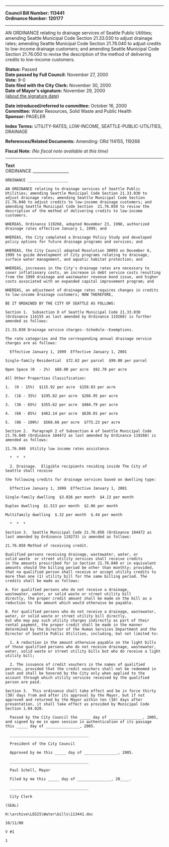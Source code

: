 * * * * *  
  
**Council Bill Number: [](#h0)[](#h2)113441**   
**Ordinance Number: 120177**  
  
* * * * *  
  
AN ORDINANCE relating to drainage services of Seattle Public Utilities; amending Seattle Municipal Code Section 21.33.030 to adjust drainage rates; amending Seattle Municipal Code Section 21.76.040 to adjust credits to low-income drainage customers; and amending Seattle Municipal Code Section 21.76.050 to revise the description of the method of delivering credits to low-income customers.  
  
**Status:** Passed   
**Date passed by Full Council:** November 27, 2000   
**Vote:** 9-0   
**Date filed with the City Clerk:** November 30, 2000   
**Date of Mayor's signature:** November 29, 2000   
[(about the signature date)](/~public/approvaldate.htm)   
  
  
**Date introduced/referred to committee:** October 16, 2000   
**Committee:** Water Resources, Solid Waste and Public Health   
**Sponsor:** PAGELER   
  
**Index Terms:** UTILITY-RATES, LOW-INCOME, SEATTLE-PUBLIC-UTILITIES, DRAINAGE  
  
**References/Related Documents:** Amending: ORd 114155, 119268  
  
**Fiscal Note:** *(No fiscal note available at this time)*  
  
* * * * *  
  
**Text**  
    ORDINANCE __________________  
  
    ORDINANCE __________________  
  
    AN ORDINANCE relating to drainage services of Seattle Public  
    Utilities; amending Seattle Municipal Code Section 21.33.030 to  
    adjust drainage rates; amending Seattle Municipal Code Section  
    21.76.040 to adjust credits to low-income drainage customers; and  
    amending Seattle Municipal Code Section  21.76.050 to revise the  
    description of the method of delivering credits to low-income  
    customers.  
  
    WHEREAS, Ordinance 119268, adopted November 23, 1998, authorized  
    drainage rates effective January 1, 1999; and  
  
    WHEREAS, the City completed a Drainage Policy Study and developed  
    policy options for future drainage programs and services; and  
  
    WHEREAS, the City Council adopted Resolution 30093 on December 6,  
    1999 to guide development of City programs relating to drainage,  
    surface water management, and aquatic habitat protection; and  
  
    WHEREAS, increases in the City's drainage rates are necessary to  
    cover inflationary costs, an increase in debt service costs resulting  
    from the 1999 drainage and wastewater revenue bond issue, and higher  
    costs associated with an expanded capital improvement program; and  
  
    WHEREAS, an adjustment of drainage rates requires changes in credits  
    to low-income drainage customers; NOW THEREFORE,  
  
    BE IT ORDAINED BY THE CITY OF SEATTLE AS FOLLOWS:  
  
    Section 1.  Subsection D of Seattle Municipal Code 21.33.030  
    (Ordinance 114155 as last amended by Ordinance 119268) is further  
    amended as follows:  
  
    21.33.030 Drainage service charges--Schedule--Exemptions.  
  
    The rate categories and the corresponding annual drainage service  
    charges are as follows:  
  
      Effective January 1, 1999  Effective January 1, 2001  
  
    Single-family Residential  $72.62 per parcel  $99.00 per parcel  
  
    Open Space (0  - 2%)  $68.00 per acre  $92.70 per acre  
  
    All Other Properties Classification:  
  
    1.  (0 - 15%)  $115.92 per acre  $158.03 per acre  
  
    2.  (16 - 35%)  $195.82 per acre  $266.95 per acre  
  
    3.  (36 - 65%)  $355.62 per acre  $484.79 per acre  
  
    4.  (66 - 85%)  $462.14 per acre  $630.01 per acre  
  
    5.  (86 - 100%)  $568.66 per acre  $775.23 per acre  
  
    Section 2.  Paragraph 2 of Subsection A of Seattle Municipal Code  
    21.76.040 (Ordinance 104472 as last amended by Ordinance 119268) is  
    amended as follows:  
  
    21.76.040  Utility low income rates assistance.  
  
      *  *  *  
  
      2. Drainage.  Eligible recipients residing inside The City of  
    Seattle shall receive  
  
    the following credits for drainage services based on dwelling type:  
  
      Effective January 1, 1999  Effective January 1, 2001  
  
    Single-family dwelling  $3.026 per month  $4.13 per month  
  
    Duplex dwelling  $1.513 per month  $2.06 per month  
  
    Multifamily dwelling  $.32 per month  $.44 per month  
  
      *  *  *  
  
    Section 3.  Seattle Municipal Code 21.76.050 (Ordinance 104472 as  
    last amended by Ordinance 119273) is amended as follows:  
  
    21.76.050 Method of receiving credit.  
  
    Qualified persons receiving drainage, wastewater, water, or  
    solid waste  or street utility services shall receive credits  
    in the amounts prescribed for in Section 21.76.040 or in equivalent  
    amounts should the billing period be other than monthly; provided,  
    that no qualified person shall receive or accept utility credits to  
    more than one (1) utility bill for the same billing period. The  
    credits shall be made as follows:  
  
    A. For qualified persons who do not receive a drainage,  
    wastewater, water, or solid waste or street utility bill  
    directly, the proper credit amount shall be made on the bill as a  
    reduction to the amount which would otherwise be payable.  
  
    B. For qualified persons who do not receive a drainage, wastewater,  
    water, or solid waste or street utility bill directly,  
    but who may pay such utility charges indirectly as part of their  
    rental payment, the proper credit shall be made in the manner  
    determined by the Director of the Human Services Department and the  
    Director of Seattle Public Utilities, including, but not limited to:  
  
      1. A reduction in the amount otherwise payable on the light bills  
    of those qualified persons who do not receive drainage, wastewater,  
    water, solid waste or street utility bills but who do receive a light  
    utility bill;  
  
      2. The issuance of credit vouchers in the names of qualified  
    persons, provided that the credit vouchers shall not be redeemed in  
    cash and shall be honored by the City only when applied to the  
    account through which utility services received by the qualified  
    person are paid.  
  
    Section 3.  This ordinance shall take effect and be in force thirty  
    (30) days from and after its approval by the Mayor, but if not  
    approved and returned by the Mayor within ten (10) days after  
    presentation, it shall take effect as provided by Municipal Code  
    Section 1.04.020.  
  
      Passed by the City Council the _____ day of _______________, 2005,  
    and signed by me in open session in authentication of its passage  
    this _____ day of _______________, 2005.  
  
      ___________________________________  
  
      President of the City Council  
  
      Approved by me this _____ day of _______________, 2005.  
  
      ___________________________________  
  
      Paul Schell, Mayor  
  
      Filed by me this _____ day of _______________, 20____.  
  
      ___________________________________  
  
      City Clerk  
  
    (SEAL)  
  
    H:\archive\LEGIS\Water\bills\113441.doc  
  
    10/11/00  
  
    V #1  
  
    1  
